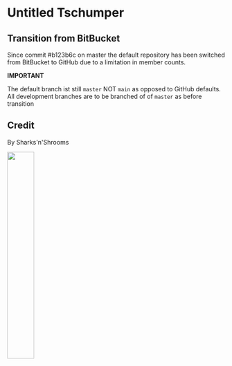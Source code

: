 # Untitled Tschumper

## Transition from BitBucket

Since commit #b123b6c on master the default repository has been switched from BitBucket to GitHub due to a limitation in member counts.

**IMPORTANT**

The default branch ist still `master` NOT `main` as opposed to GitHub defaults.
All development branches are to be branched of of `master` as before transition

## Credit

By Sharks'n'Shrooms
<p>
  <img width=35% src="https://github.com/CodeShrooms/Branding/blob/main/logo/Sharks'n'Shrooms.png?raw=true"/>
</p>
